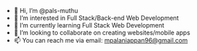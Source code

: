 - 👋 Hi, I’m @pals-muthu
- 👀 I’m interested in Full Stack/Back-end Web Development
- 🌱 I’m currently learning Full Stack Web Development
- 💞️ I’m looking to collaborate on creating websites/mobile apps
- 📫 You can reach me via email: mpalaniappan96@gmail.com

<!---
pals-muthu/pals-muthu is a ✨ special ✨ repository because its `README.md` (this file) appears on your GitHub profile.
You can click the Preview link to take a look at your changes.
--->
